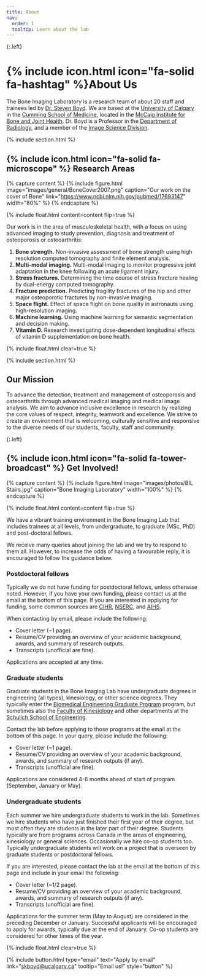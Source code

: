 ```yaml
---
title: About
nav:
  order: 1
  tooltip: Learn about the lab
---
```

{:.left}
# {% include icon.html icon="fa-solid fa-hashtag" %}About Us

The Bone Imaging Laboratory is a research team of about 20 staff and trainees led by [Dr. Steven Boyd](/members/steven-boyd.html). 
We are based at the 
[University of Calgary](https://www.ucalgary.ca) in the 
[Cumming School of Medicine](https://cumming.ucalgary.ca), located in the 
[McCaig Institute for Bone and Joint Health](https://mccaig.ucalgary.ca). Dr. Boyd is a Professor in the 
[Department of Radiology](https://cumming.ucalgary.ca/departments/radiology/home), and a member of the 
[Image Science Division](https://cumming.ucalgary.ca/departments/radiology/division/image-science).

{% include section.html %}

## {% include icon.html icon="fa-solid fa-microscope" %} Research Areas

{% capture content %}
  {%
    include figure.html
    image="images/general/BoneCover2007.png"
    caption="Our work on the cover of Bone"
    link="https://www.ncbi.nlm.nih.gov/pubmed/17693147"
    width="80%"
  %}
{% endcapture %}

{%
  include float.html
  content=content
  flip=true
%}

Our work is in the area of musculoskeletal health, with a focus on using advanced imaging to 
study prevention, diagnosis and treatment of osteoporosis or osteoarthritis:

1. **Bone strength.** Non-invasive assessment of bone strength using high resolution computed 
tomography and finite element analysis.
2. **Multi-modal imaging.** Multi-modal imaging to monitor progressive joint adaptation in the 
knee following an acute ligament injury.
3. **Stress fractures.** Determining the time course of stress fracture healing by dual-energy 
computed tomography.
4. **Fracture prediction.** Predicting fragility fractures of the hip and other major osteoporotic 
fractures by non-invasive imaging.
5. **Space flight.** Effect of space flight on bone quality in astronauts using high-resolution 
imaging.
6. **Machine learning.** Using machine learning for semantic segmentation and decision making.
7. **Vitamin D.** Research investigating dose-dependent longitudinal effects of vitamin D 
supplementation on bone health.

<!-- {% include list.html component="card" data="projects" filters="group: featured" %} -->
{% include float.html clear=true %}

{% include section.html %}

## Our Mission
To advance the detection, treatment and management of osteoporosis and osteoarthritis through 
advanced medical imaging and medical image analysis. We aim to advance inclusive excellence in 
research by realizing the core values of respect, integrity, teamwork and excellence. We strive 
to create an environment that is welcoming, culturally sensitive and responsive to the diverse 
needs of our students, faculty, staff and community.

{:.left}
##  {% include icon.html icon="fa-solid fa-tower-broadcast" %} Get Involved!

{% capture content %}
  {%
    include figure.html
    image="images/photos/BIL Stairs.jpg"
    caption="Bone Imaging Laboratory"
    width="100%"
  %}
{% endcapture %}

{%
  include float.html
  content=content
  flip=true
%}

We have a vibrant training environment in the Bone Imaging Lab that includes trainees at all
levels, from undergraduate, to graduate (MSc, PhD) and post-doctoral fellows.

We receive many queries about joining the lab and we try to respond to them all. However, to
increase the odds of having a favourable reply, it is encouraged to follow the guidance below.

### Postdoctoral fellows

Typically we do not have funding for postdoctoral fellows, unless otherwise noted. However, if you
have your own funding, please contact us at the email at the bottom of this page. If you are interested
in applying for funding, some common sources are [CIHR](https://cihr-irsc.gc.ca/e/193.html), 
[NSERC](https://www.nserc-crsng.gc.ca/index_eng.asp), and [AIHS](https://albertainnovates.ca).

When contacting by email, please include the following:

- Cover letter (~1 page).
- Resume/CV providing an overview of your academic background, awards, and summary of research outputs.
- Transcripts (unofficial are fine).

Applications are accepted at any time.

### Graduate students

Graduate students in the Bone Imaging Lab have undergraduate degrees in engineering (all types), kinesiology, or 
other science degrees. They typically enter the [Biomedical Engineering Graduate Program](https://schulich.ucalgary.ca/biomedical/programs/graduate) program, 
but sometimes also the [Faculty of Kinesiology](https://kinesiology.ucalgary.ca/current-students/graduates/doctor-philosophy) 
and other departments at the [Schulich School of Engineering](https://schulich.ucalgary.ca).

Contact the lab before applying to those programs at the email at the bottom of this page.
In your query, please include the following:

- Cover letter (~1 page).
- Resume/CV providing an overview of your academic background, awards, and summary of research outputs (if any).
- Transcripts (unofficial are fine).

Applications are considered 4-6 months ahead of start of program (September, January or May).

### Undergraduate students

Each summer we hire undergraduate students to work in the lab. Sometimes we hire students who have
just finished their first year of their degree, but most often they are students in the later part
of their degree. Students typically are from programs across Canada in the areas of engineering, 
kinesiology or general sciences. Occasionally we hire co-op students too.
Typically undergraduate students will work on a project that is overseen by graduate students or 
postdoctoral fellows. 

If you are interested, please contact the lab at the email at the bottom of this page and include in your
email the following:

- Cover letter (~1/2 page).
- Resume/CV providing an overview of your academic background, awards, and summary of research outputs (if any).
- Transcripts (unofficial are fine).

Applications for the summer term (May to August) are considered in the preceding December or January.
Successful applicants will be encouraged to apply for awards, typically due at the end of January. 
Co-op students are considered for other times of the year.

{% include float.html clear=true %}


{% 
  include button.html 
  type="email"
  text="Apply by email"
  link="skboyd@ucalgary.ca" 
  tooltip="Email us!"
  style="button" 
%}

